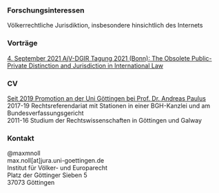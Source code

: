 ### Forschungsinteressen
Völkerrechtliche Jurisdiktion, insbesondere hinsichtlich des Internets

### Vorträge
[4. September 2021 AjV-DGIR Tagung 2021 (Bonn): The Obsolete Public-Private Distinction and Jurisdiction in International Law](https://twitter.com/AjVGermany/status/1376503351421067269)

### CV
[Seit 2019 Promotion an der Uni Göttingen bei Prof. Dr. Andreas Paulus](https://www.uni-goettingen.de/de/428949.html)  
2017-19 Rechtsreferendariat mit Stationen in einer BGH-Kanzlei und am Bundesverfassungsgericht  
2011-16 Studium der Rechtswissenschaften in Göttingen und Galway  

### Kontakt
@maxmnoll  
max.noll[at]jura.uni-goettingen.de  
Institut für Völker- und Europarecht  
Platz der Göttinger Sieben 5  
37073 Göttingen  
